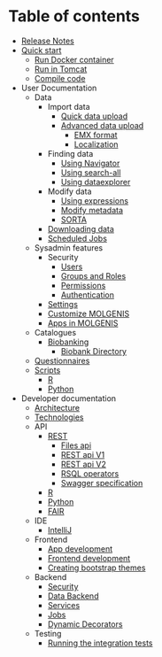 # Table of contents

- [Release Notes](https://github.com/molgenis/molgenis/releases)
- [Quick start](quickstart/guide-quickstart.md)
    - [Run Docker container](quickstart/guide-docker.md)
    - [Run in Tomcat](quickstart/guide-tomcat.md)
    - [Compile code](quickstart/guide-local-compile.md)
- User Documentation
    - Data
      - Import data
        - [Quick data upload](user_documentation/import-data/guide-quick-upload.md)
        - [Advanced data upload](user_documentation/import-data/guide-upload.md)
            - [EMX format](user_documentation/import-data/ref-emx.md)
            - [Localization](user_documentation/import-data/guide-l10n.md)
      - Finding data
        - [Using Navigator](user_documentation/finding-data/guide-navigator.md)
        - [Using search-all](user_documentation/finding-data/guide-search.md)
        - [Using dataexplorer](user_documentation/finding-data/guide-explore.md)
      - Modify data
        - [Using expressions](user_documentation/modify-data/ref-expressions.md)
        - [Modify metadata](user_documentation/modify-data/guide-metadata-manager.md)
        - [SORTA](user_documentation/modify-data/guide-SORTA.md)
      - [Downloading data](user_documentation/modify-data/guide-emx-download.md)
      - [Scheduled Jobs](user_documentation/modify-data/guide-schedule.md)
    - Sysadmin features
      - Security
        - [Users](user_documentation/admin-features/security/guide-user-management.md)
        - [Groups and Roles](user_documentation/admin-features/security/guide-groups-roles.md)
        - [Permissions](user_documentation/admin-features/security/guide-permission-manager.md)
        - [Authentication](user_documentation/admin-features/security/guide-authentication.md)
      - [Settings](user_documentation/admin-features/guide-settings.md)
      - [Customize MOLGENIS](user_documentation/admin-features/guide-customize.md)
      - [Apps in MOLGENIS](user_documentation/admin-features/guide-app-manager.md)              
    - Catalogues
      - [Biobanking](user_documentation/catalogues/biobanking.md)
        - [Biobank Directory](user_documentation/catalogues/biobank-directory.md)
    - [Questionnaires](user_documentation/guide-questionnaire.md)
    - [Scripts](user_documentation/scripts/guide-scripts.md)
      - [R](user_documentation/scripts/guide-R.md)
      - [Python](user_documentation/scripts/guide-python.md)
- Developer documentation
    - [Architecture](developer_documentation/architecture.md)
    - [Technologies](developer_documentation/technologies.md)
    - API
      - [REST](developer_documentation/guide-rest.md)
        - [Files api](developer_documentation/ref-api-files.md)
        - [REST api V1](developer_documentation/ref-rest.md)
        - [REST api V2](developer_documentation/ref-rest2.md)
        - [RSQL operators](developer_documentation/ref-RSQL.md)
        - [Swagger specification](developer_documentation/ref-swagger.md)
      - [R](developer_documentation/ref-R.md)
      - [Python](developer_documentation/ref-python.md)  
      - [FAIR](developer_documentation/guide-fair.md)
    - IDE
      - [IntelliJ](developer_documentation/intellij.md)
    - Frontend
      - [App development](developer_documentation/app-development.md)
      - [Frontend development](developer_documentation/frontend-development.md)
      - [Creating bootstrap themes](developer_documentation/creating-themes.md)
    - Backend  
      - [Security](developer_documentation/security.md)
      - [Data Backend](developer_documentation/backend.md)
      - [Services](developer_documentation/service.md)
      - [Jobs](developer_documentation/jobs.md)
      - [Dynamic Decorators](developer_documentation/dynamic-decorators.md)
    - Testing
      - [Running the integration tests](developer_documentation/integration-tests.md)
